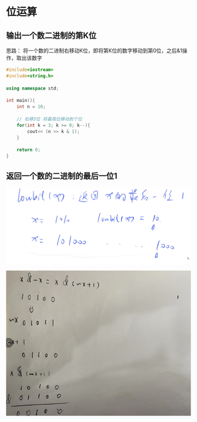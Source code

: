 # 位运算

## 输出一个数二进制的第K位

思路： 将一个数的二进制右移动K位，即将第K位的数字移动到第0位，之后&1操作，取出该数字

```cpp
#include<iostream>
#include<string.h>

using namespace std;

int main(){
    int n = 10;
    
    // 右移3位 将最高位移动到个位
    for(int k = 3; k >= 0; k--){
        cout<< (n >> k & 1);
    }
    
    return 0;
}

```

## 返回一个数的二进制的最后一位1

![图 1](../../images/572e24b45de2b13a2f052ef80acd572ace6a9a4588735bb375c78ec737decfdd.png)  

![图 2](../../images/f7653e88994fe3bcf89aa5590538b0d8651ef9502a8c3d149538f365bd0f56e6.png)  



